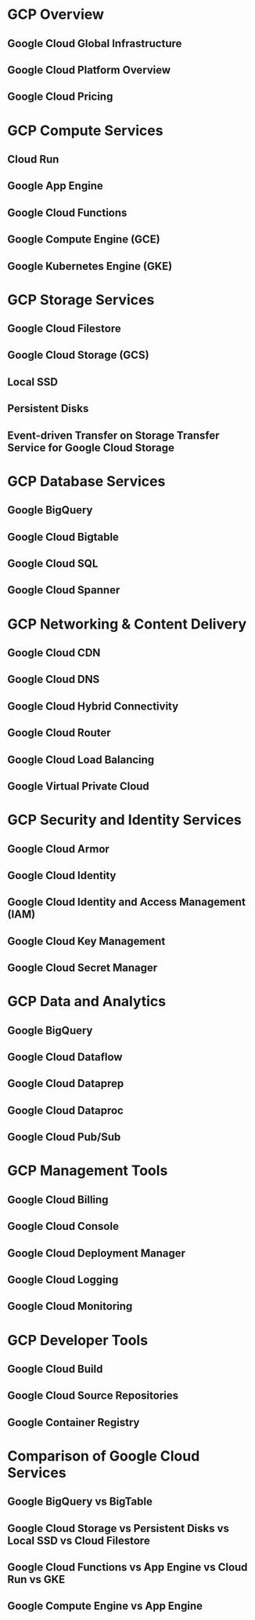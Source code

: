 # GCP Overview
## Google Cloud Global Infrastructure
## Google Cloud Platform Overview
## Google Cloud Pricing
# GCP Compute Services
## Cloud Run
## Google App Engine
## Google Cloud Functions
## Google Compute Engine (GCE)
## Google Kubernetes Engine (GKE)
# GCP Storage Services
## Google Cloud Filestore
## Google Cloud Storage (GCS)
## Local SSD
## Persistent Disks
## Event-driven Transfer on Storage Transfer Service for Google Cloud Storage
# GCP Database Services
## Google BigQuery
## Google Cloud Bigtable
## Google Cloud SQL
## Google Cloud Spanner
# GCP Networking & Content Delivery
## Google Cloud CDN
## Google Cloud DNS
## Google Cloud Hybrid Connectivity
## Google Cloud Router
## Google Cloud Load Balancing
## Google Virtual Private Cloud
# GCP Security and Identity Services
## Google Cloud Armor
## Google Cloud Identity
## Google Cloud Identity and Access Management (IAM)
## Google Cloud Key Management
## Google Cloud Secret Manager
# GCP Data and Analytics
## Google BigQuery
## Google Cloud Dataflow
## Google Cloud Dataprep
## Google Cloud Dataproc
## Google Cloud Pub/Sub
# GCP Management Tools
## Google Cloud Billing
## Google Cloud Console
## Google Cloud Deployment Manager
## Google Cloud Logging
## Google Cloud Monitoring
# GCP Developer Tools
## Google Cloud Build
## Google Cloud Source Repositories
## Google Container Registry
# Comparison of Google Cloud Services
## Google BigQuery vs BigTable
## Google Cloud Storage vs Persistent Disks vs Local SSD vs Cloud Filestore
## Google Cloud Functions vs App Engine vs Cloud Run vs GKE
## Google Compute Engine vs App Engine